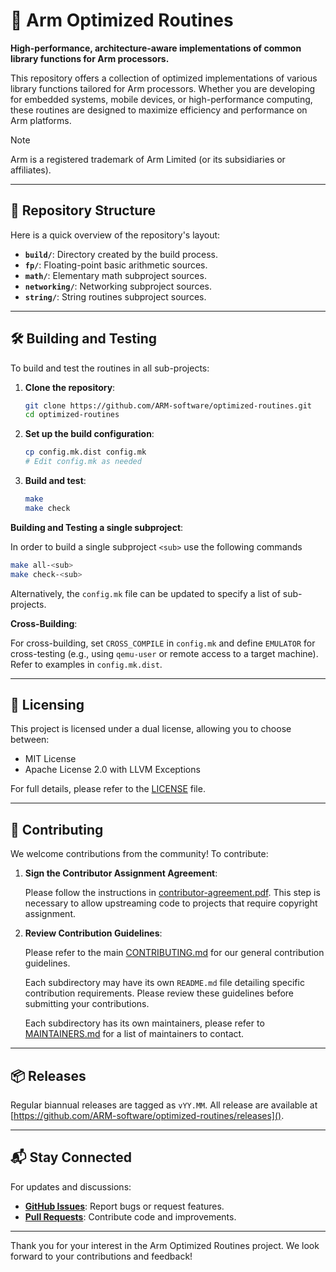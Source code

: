 # 🚀 Arm Optimized Routines

**High-performance, architecture-aware implementations of common library
functions for Arm processors.**

This repository offers a collection of optimized implementations of various
library functions tailored for Arm processors. Whether you are developing for
embedded systems, mobile devices, or high-performance computing, these routines
are designed to maximize efficiency and performance on Arm platforms.

> [!NOTE]
> Arm is a registered trademark of Arm Limited (or its subsidiaries or affiliates).

---

## 📂 Repository Structure

Here is a quick overview of the repository's layout:

- **`build/`**: Directory created by the build process.
- **`fp/`**: Floating-point basic arithmetic sources.
- **`math/`**: Elementary math subproject sources.
- **`networking/`**: Networking subproject sources.
- **`string/`**: String routines subproject sources.

---

## 🛠️ Building and Testing

To build and test the routines in all sub-projects:

1. **Clone the repository**:

   ```bash
   git clone https://github.com/ARM-software/optimized-routines.git
   cd optimized-routines
   ```

2. **Set up the build configuration**:

   ```bash
   cp config.mk.dist config.mk
   # Edit config.mk as needed
   ```

3. **Build and test**:

   ```bash
   make
   make check
   ```

**Building and Testing a single subproject**:

In order to build a single subproject `<sub>` use the following commands

```bash
make all-<sub>
make check-<sub>
```

Alternatively, the `config.mk` file can be updated to specify a list of
sub-projects.

**Cross-Building**:

For cross-building, set `CROSS_COMPILE` in `config.mk` and define `EMULATOR`
for cross-testing (e.g., using `qemu-user` or remote access to a target
machine). Refer to examples in `config.mk.dist`.

---

## 📜 Licensing

This project is licensed under a dual license, allowing you to choose between:

- MIT License
- Apache License 2.0 with LLVM Exceptions

For full details, please refer to the [LICENSE](LICENSE) file.

---

## 🤝 Contributing

We welcome contributions from the community! To contribute:

1. **Sign the Contributor Assignment Agreement**:

   Please follow the instructions in
[contributor-agreement.pdf](contributor-agreement.pdf). This step is necessary
to allow upstreaming code to projects that require copyright assignment.

2. **Review Contribution Guidelines**:

   Please refer to the main [CONTRIBUTING.md](CONTRIBUTING.md) for our general
contribution guidelines.

   Each subdirectory may have its own `README.md` file detailing
specific contribution requirements. Please review these guidelines before
submitting your contributions.

   Each subdirectory has its own maintainers, please refer to
[MAINTAINERS.md](MAINTAINERS.md) for a list of maintainers to contact.

---

## 📦 Releases

Regular biannual releases are tagged as `vYY.MM`. All release are available at
[https://github.com/ARM-software/optimized-routines/releases]().

---

## 📬 Stay Connected

For updates and discussions:

- [**GitHub Issues**](https://github.com/ARM-software/optimized-routines/issues): Report bugs or request features.
- [**Pull Requests**](https://github.com/ARM-software/optimized-routines/pulls): Contribute code and improvements.

---

Thank you for your interest in the Arm Optimized Routines project. We look
forward to your contributions and feedback!

